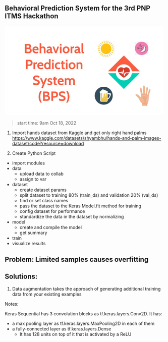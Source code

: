 ## Behavioral Prediction System for the 3rd PNP ITMS Hackathon

![Splash](bps.jpg)


> start time: 9am Oct 18, 2022

1. Import hands dataset from Kaggle and get only right hand palms  https://www.kaggle.com/datasets/shyambhu/hands-and-palm-images-dataset/code?resource=download

2. Create Python Script


- import modules
- data
  - upload data to collab  
  - assign to var
- dataset
  - create dataset params
  - split dataset to training 80% (train_ds) and validation 20% (val_ds)
  - find or set class names
  - pass the dataset to the Keras Model.fit method for training 
  - config dataset for performance
  - standardize the data in the dataset by normalizing
- model
  - create and compile the model
  - get summary
- train
- visualize results


## Problem: Limited samples causes overfitting

## Solutions:

1. Data augmentation takes the approach of generating additional training data from your existing examples


Notes: 

Keras Sequential has 3 convolution blocks as tf.keras.layers.Conv2D. It has:
- a max pooling layer  as tf.keras.layers.MaxPooling2D in each of them
- a fully-connected layer as tf.keras.layers.Dense
  - It has 128 units on top of it that is activated by a ReLU



